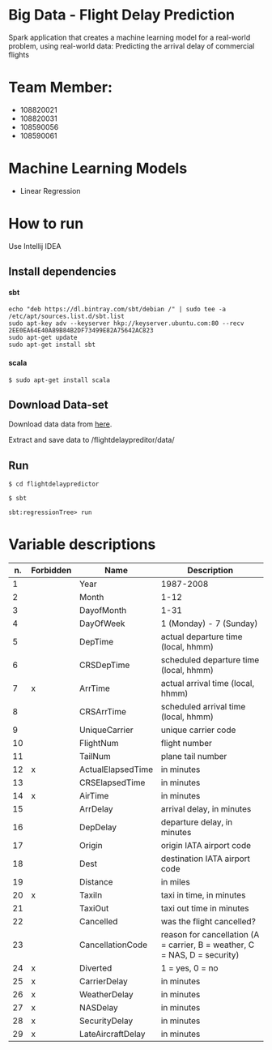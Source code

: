 # Big Data - Flight Delay Prediction
Spark application that creates a machine learning model for a real-world problem, using real-world data: Predicting the arrival delay of commercial flights
# Team Member:
- 108820021
- 108820031
- 108590056
- 108590061

# Machine Learning Models
- Linear Regression

# How to run

Use Intellij IDEA 

## Install dependencies

#### sbt
```
echo "deb https://dl.bintray.com/sbt/debian /" | sudo tee -a /etc/apt/sources.list.d/sbt.list
sudo apt-key adv --keyserver hkp://keyserver.ubuntu.com:80 --recv 2EE0EA64E40A89B84B2DF73499E82A75642AC823
sudo apt-get update
sudo apt-get install sbt
``` 

#### scala
```
$ sudo apt-get install scala
```

## Download Data-set

Download data data from [here](http://stat-computing.org/dataexpo/2009/the-data.html).

Extract and save data to /flightdelaypreditor/data/

## Run
```
$ cd flightdelaypredictor

$ sbt

sbt:regressionTree> run

 ``` 

# Variable descriptions
n.  | Forbidden |  Name |	Description
--  |-- |  ------| -------------
1	|	| Year |	1987-2008
2	|	| Month |	1-12
3	|	| DayofMonth |	1-31
4	|	| DayOfWeek |	1 (Monday) - 7 (Sunday)
5	|	| DepTime |	actual departure time (local, hhmm)
6	|	| CRSDepTime |	scheduled departure time (local, hhmm)
7	| x	| ArrTime |	actual arrival time (local, hhmm)
8	|	| CRSArrTime |	scheduled arrival time (local, hhmm)
9	|	| UniqueCarrier |	unique carrier code
10	|	| FlightNum |	flight number
11	|	| TailNum |	plane tail number
12	| x	| ActualElapsedTime |	in minutes
13	|	| CRSElapsedTime |	in minutes
14	| x	| AirTime |	in minutes
15	|	| ArrDelay |	arrival delay, in minutes
16	|	| DepDelay |	departure delay, in minutes
17	|	| Origin |	origin IATA airport code
18	|	| Dest |	destination IATA airport code
19	|	| Distance |	in miles
20	| x	| TaxiIn |	taxi in time, in minutes
21	|	| TaxiOut |	taxi out time in minutes
22	|	| Cancelled |	was the flight cancelled?
23	|	| CancellationCode |	reason for cancellation (A = carrier, B = weather, C = NAS, D = security)
24	| x | Diverted |	1 = yes, 0 = no
25	| x | CarrierDelay |	in minutes
26	| x | WeatherDelay |	in minutes
27	| x | NASDelay |	in minutes
28	| x | SecurityDelay |	in minutes
29	| x | LateAircraftDelay |	in minutes
